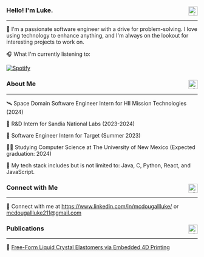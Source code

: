 ### Hello! I'm Luke. <img align="right" alt="git" width="24px" src="https://user-images.githubusercontent.com/67522964/147615459-a2376c05-9da9-4c81-bcfa-d0436df92024.png" /> 
---
👋 I'm a passionate software engineer with a drive for problem-solving. I love using technology to enhance anything, and I'm always on the lookout for interesting projects to work on.

🎧 What I'm currently listening to:

[![Spotify](https://novatorem-two-theta.vercel.app/api/spotify/?background_color=0D1117&border_color=30363D)](https://open.spotify.com/user/deathmonkeyyt)

### About Me <img align="right" alt="git" width="24px" src="https://user-images.githubusercontent.com/67522964/147615459-a2376c05-9da9-4c81-bcfa-d0436df92024.png" /> 
---
🛰  Space Domain Software Engineer Intern for HII Mission Technologies (2024)

🧪 R&D Intern for Sandia National Labs (2023-2024)

🎯 Software Engineer Intern for Target (Summer 2023)

👨‍💻 Studying Computer Science at The University of New Mexico (Expected graduation: 2024)

💼 My tech stack includes but is not limited to: Java, C, Python, React, and JavaScript.


### Connect with Me <img align="right" alt="git" width="24px" src="https://user-images.githubusercontent.com/67522964/147615459-a2376c05-9da9-4c81-bcfa-d0436df92024.png" />
---
📨 Connect with me at https://www.linkedin.com/in/mcdougallluke/ or mcdougallluke211@gmail.com

### Publications <img align="right" alt="git" width="24px" src="https://user-images.githubusercontent.com/67522964/147615459-a2376c05-9da9-4c81-bcfa-d0436df92024.png" />
---
📄 [Free-Form Liquid Crystal Elastomers via Embedded 4D Printing](https://pubs.acs.org/doi/full/10.1021/acsami.3c14783)
